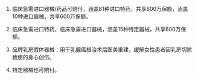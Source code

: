 1. 临床急需进口器械/药品可赔付，涵盖81种进口特药，共享600万保额，涵盖10种进口器械，共享600万保额。

2. 临床急需进口特药，临床急需进口器械，涵盖15种特定器械，共享600万保额。

3. 品牌乳房假体器械：用于乳腺癌根治术后医美重建，缓解女性患者因乳房切除致使的身心创伤。

4. 特定器械也可赔付。